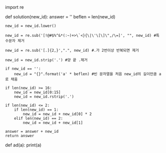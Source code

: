 import re

def solution(new_id):
    answer = ''
    beflen = len(new_id)
    
    new_id = new_id.lower()
    
    new_id = re.sub('[!@#$%^&*(:~)+>\`<}{\|\'\[\]\",/\=]', "", new_id) #특수문자 제거
    
    new_id = re.sub('[.]{2,}',".", new_id) #.가 2번이상 반복되면 제거
    
    new_id = new_id.strip('.') #양 끝 .제거
    
    if new_id == '':
        new_id = "{}".format('a' * beflen) #빈 문자열을 처음 new_id의 길이만큼 a로 채움
        
    if len(new_id) >= 16:
        new_id = new_id[0:15]
        new_id = new_id.rstrip('.')
        
    if len(new_id) <= 2:
        if len(new_id) == 1:
            new_id = new_id + new_id[0] * 2
        elif len(new_id) == 2:
            new_id = new_id + new_id[1]
        
    answer = answer + new_id
    return answer

def ad(a): print(a)
